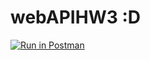# webAPIHW3 :D

[![Run in Postman](https://run.pstmn.io/button.svg)](https://app.getpostman.com/run-collection/78a3c00a678bc900cdb1#?env%5BwebAPI3%5D=W10=)
